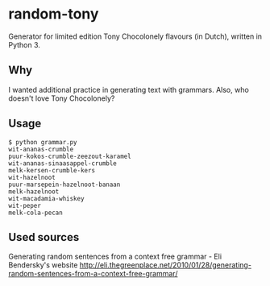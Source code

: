 # random-tony
Generator for limited edition Tony Chocolonely flavours (in Dutch), written in Python 3.

## Why
I wanted additional practice in generating text with grammars. Also, who doesn't love Tony Chocolonely?

## Usage
```
$ python grammar.py 
wit-ananas-crumble
puur-kokos-crumble-zeezout-karamel
wit-ananas-sinaasappel-crumble
melk-kersen-crumble-kers
wit-hazelnoot
puur-marsepein-hazelnoot-banaan
melk-hazelnoot
wit-macadamia-whiskey
wit-peper
melk-cola-pecan
```

## Used sources
Generating random sentences from a context free grammar - Eli Bendersky's website
http://eli.thegreenplace.net/2010/01/28/generating-random-sentences-from-a-context-free-grammar/

